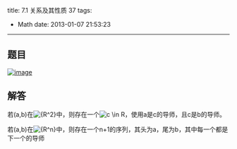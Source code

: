 title: 7.1 关系及其性质 37
tags:
  - Math
date: 2013-01-07 21:53:23
---

## 题目

[![image](http://freewind.me/wp-content/uploads/2013/01/image_thumb144.png "image")](http://freewind.me/wp-content/uploads/2013/01/image143.png)

## 解答

若(a,b)在![{R^2}](http://chart.apis.google.com/chart?cht=tx&amp;chs=1x0&amp;chf=bg,s,FFFFFF00&amp;chco=000000&amp;chl=%7BR%5E2%7D)中，则存在一个![c \in R](http://chart.apis.google.com/chart?cht=tx&amp;chs=1x0&amp;chf=bg,s,FFFFFF00&amp;chco=000000&amp;chl=c%20%5Cin%20R)，使用a是c的导师，且c是b的导师。

若(a,b)在![{R^n}](http://chart.apis.google.com/chart?cht=tx&amp;chs=1x0&amp;chf=bg,s,FFFFFF00&amp;chco=000000&amp;chl=%7BR%5En%7D)中，则存在一个n+1的序列，其头为a，尾为b，其中每一个都是下一个的导师